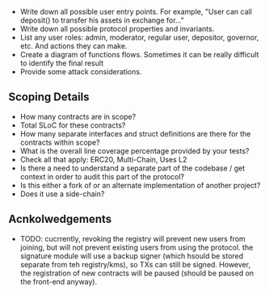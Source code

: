 - Write down all possible user entry points. For example, "User can call deposit() to transfer his assets in exchange for..."
- Write down all possible protocol properties and invariants.
- List any user roles: admin, moderator, regular user, depositor, governor, etc. And actions they can make.
- Create a diagram of functions flows. Sometimes it can be really difficult to identify the final result
- Provide some attack considerations.

## Scoping Details

- How many contracts are in scope?
- Total SLoC for these contracts?
- How many separate interfaces and struct definitions are there for the contracts within scope?
- What is the overall line coverage percentage provided by your tests?
- Check all that apply: ERC20, Multi-Chain, Uses L2
- Is there a need to understand a separate part of the codebase / get context in order to audit this part of the protocol?
- Is this either a fork of or an alternate implementation of another project?
- Does it use a side-chain?

## Acnkolwedgements

- TODO: cucrrently, revoking the registry will prevent new users from joining, but will not prevent existing users from using the protocol. the signature module will use a backup signer (which hsould be stored separate from teh registry/kms), so TXs can still be signed. However, the registration of new contracts will be paused (should be paused on the front-end anyway).
